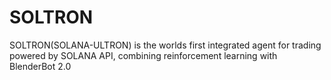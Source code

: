 # SOLTRON
SOLTRON(SOLANA-ULTRON) is the worlds first integrated agent for trading powered by SOLANA API, combining reinforcement learning with BlenderBot 2.0 
